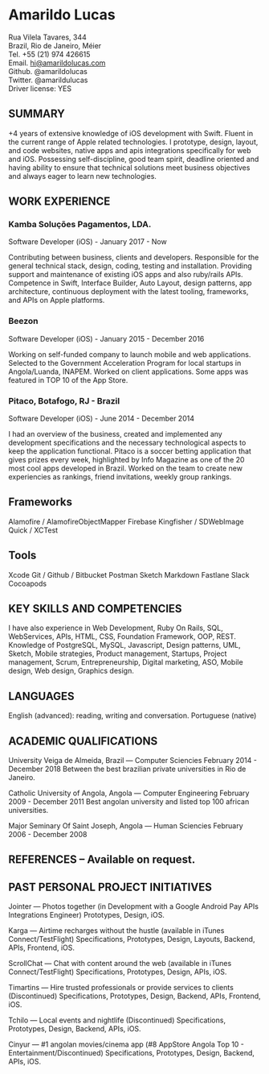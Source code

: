 # Amarildo Lucas

Rua Vilela Tavares, 344  
Brazil, Rio de Janeiro, Méier  
Tel. +55 (21) 974 426615  
Email. hi@amarildolucas.com  
Github. @amarildolucas  
Twitter. @amarildulucas  
Driver license: YES  

## SUMMARY

+4 years of extensive knowledge of iOS development with Swift. Fluent in the current range of Apple related technologies. I prototype, design, layout, and code websites, native apps and apis integrations specifically for web and iOS. Possessing self-discipline, good team spirit, deadline oriented and having ability to ensure that technical solutions meet business objectives and always eager to learn new technologies.   

## WORK EXPERIENCE

### Kamba Soluções Pagamentos, LDA. 
Software Developer (iOS) - January 2017 - Now

Contributing between business, clients and developers. Responsible for the general technical stack, design, coding, testing and installation. Providing support and maintenance of existing iOS apps and also ruby/rails APIs. Competence in Swift, Interface Builder, Auto Layout, design patterns, app architecture, continuous deployment with the latest tooling, frameworks, and APIs on Apple platforms.

### Beezon
Software Developer (iOS) - January 2015 - December 2016

Working on self-funded company to launch mobile and web applications. Selected to the Government Acceleration Program for local startups in Angola/Luanda, INAPEM.  Worked on client applications. Some apps was featured in TOP 10 of the App Store. 

### Pitaco, Botafogo, RJ - Brazil 
Software Developer (iOS) - June 2014 - December 2014

I had an overview of the business, created and implemented any development specifications and the necessary technological aspects to keep the application functional. Pitaco is a soccer betting application that gives prizes every week, highlighted by Info Magazine as one of the 20 most cool apps developed in Brazil. Worked on the team to create new experiencies as rankings, friend invitations, weekly group rankings.  

## Frameworks
Alamofire / AlamofireObjectMapper
Firebase
Kingfisher / SDWebImage
Quick / XCTest

## Tools
Xcode
Git / Github / Bitbucket
Postman 
Sketch
Markdown
Fastlane 
Slack
Cocoapods

## KEY SKILLS AND COMPETENCIES

I have also experience in Web Development, Ruby On Rails, SQL, WebServices, APIs, HTML, CSS, Foundation Framework, OOP, REST. Knowledge of PostgreSQL, MySQL, Javascript, Design patterns, UML, Sketch, Mobile strategies, Product management, Startups, Project management, Scrum, Entrepreneurship, Digital marketing, ASO, Mobile design, Web design, Graphics design.

## LANGUAGES
English (advanced): reading, writing and conversation.
Portuguese (native)

## ACADEMIC QUALIFICATIONS
University Veiga de Almeida, Brazil — Computer Sciencies
February 2014 - December 2018
Between the best brazilian private universities in Rio de Janeiro.

Catholic University of Angola, Angola — Computer Engineering
February 2009 - December 2011
Best angolan university and listed top 100 african universities.

Major Seminary Of Saint Joseph, Angola — Human Sciencies
February 2006 - December 2008


## REFERENCES – Available on request. 


## PAST PERSONAL PROJECT INITIATIVES 
Jointer — Photos together (in Development with a Google Android Pay APIs Integrations Engineer)
Prototypes, Design, iOS.

Karga — Airtime recharges without the hustle (available in iTunes Connect/TestFlight)
Specifications, Prototypes, Design, Layouts, Backend, APIs, Frontend, iOS.

ScrollChat — Chat with content around the web (available in iTunes Connect/TestFlight)
Specifications, Prototypes, Design, APIs, iOS.

Timartins — Hire trusted professionals or provide services to clients (Discontinued)
Specifications, Prototypes, Design, Backend, APIs, Frontend, iOS.

Tchilo — Local events and nightlife  (Discontinued)
Specifications, Prototypes, Design, Backend, APIs, iOS.

Cinyur — #1 angolan movies/cinema app (#8 AppStore Angola Top 10 - Entertainment/Discontinued)
Specifications, Prototypes, Design, Backend, APIs, iOS.
